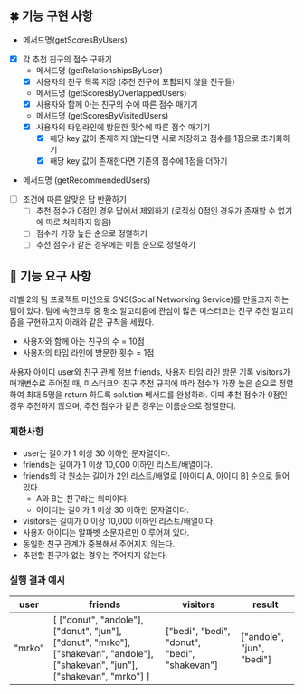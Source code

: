 ## 🍀 기능 구현 사항

- 메서드명(getScoresByUsers)
- [x] 각 추천 친구의 점수 구하기
    - 메서드명 (getRelationshipsByUser)
    - [x] 사용자의 친구 목록 저장 (추천 친구에 포함되지 않을 친구들)
    - 메서드명 (getScoresByOverlappedUsers)
    - [x] 사용자와 함께 아는 친구의 수에 따른 점수 매기기

    - 메서드명 (getScoresByVisitedUsers)
    - [x] 사용자의 타임라인에 방문한 횟수에 따른 점수 매기기
        - [x] 해당 key 값이 존재하지 않는다면 새로 저장하고 점수를 1점으로 초기화하기
        - [x] 해당 key 값이 존재한다면 기존의 점수에 1점을 더하기

- 메서드명 (getRecommendedUsers)
- [ ] 조건에 따른 알맞은 답 반환하기
    - [ ] 추천 점수가 0점인 경우 답에서 제외하기 (로직상 0점인 경우가 존재할 수 없기에 따로 처리하지 않음)
    - [ ] 점수가 가장 높은 순으로 정렬하기
    - [ ] 추천 점수가 같은 경우에는 이름 순으로 정렬하기

## 🚀 기능 요구 사항

레벨 2의 팀 프로젝트 미션으로 SNS(Social Networking Service)를 만들고자 하는 팀이 있다. 팀에 속한크루 중 평소 알고리즘에 관심이 많은 미스터코는 친구 추천 알고리즘을 구현하고자 아래와
같은 규칙을 세웠다.

- 사용자와 함께 아는 친구의 수 = 10점
- 사용자의 타임 라인에 방문한 횟수 = 1점

사용자 아이디 user와 친구 관계 정보 friends, 사용자 타임 라인 방문 기록 visitors가 매개변수로 주어질 때, 미스터코의 친구 추천 규칙에 따라 점수가 가장 높은 순으로 정렬하여 최대 5명을
return 하도록 solution 메서드를 완성하라. 이때 추천 점수가 0점인 경우 추천하지 않으며, 추천 점수가 같은 경우는 이름순으로 정렬한다.

### 제한사항

- user는 길이가 1 이상 30 이하인 문자열이다.
- friends는 길이가 1 이상 10,000 이하인 리스트/배열이다.
- friends의 각 원소는 길이가 2인 리스트/배열로 [아이디 A, 아이디 B] 순으로 들어있다.
    - A와 B는 친구라는 의미이다.
    - 아이디는 길이가 1 이상 30 이하인 문자열이다.
- visitors는 길이가 0 이상 10,000 이하인 리스트/배열이다.
- 사용자 아이디는 알파벳 소문자로만 이루어져 있다.
- 동일한 친구 관계가 중복해서 주어지지 않는다.
- 추천할 친구가 없는 경우는 주어지지 않는다.

### 실행 결과 예시

| user | friends | visitors | result |
| --- | --- | --- | --- |
| "mrko" | [ ["donut", "andole"], ["donut", "jun"], ["donut", "mrko"], ["shakevan", "andole"], ["shakevan", "jun"], ["shakevan", "mrko"] ] | ["bedi", "bedi", "donut", "bedi", "shakevan"] | ["andole", "jun", "bedi"] |
